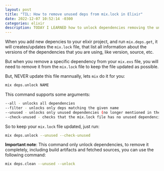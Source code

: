 ```yaml
---
layout: post
title: "TIL: How to remove unused deps from mix.lock in Elixir"
date: 2022-12-07 10:52:14 -0300
categories: elixir
description: TODAY I LEARNED how to unlock dependencies removing the unused ones from your mix.lock file
---
```


When you add new depencies to your elixir project, and run `mix.deps.get`, it will creates/updates the `mix.lock` file, that list all information about the versions of the dependencies that you are using, like version, source, etc.

But when you remove a specific dependency from your `mix.exs` file, you will need to remove it from the `mix.lock` file to keep the file updated as possible.

But, NEVER update this file mannually, lets `mix` do it for you:

```bash
mix deps.unlock NAME
```

This command supports some arguments:

```bash
--all - unlocks all dependencies
--filter - unlocks only deps matching the given name
--unused - unlocks only unused dependencies (no longer mentioned in the mix.exs file)
--check-unused - checks that the mix.lock file has no unused dependencies. This is useful in pre-commit hooks and CI scripts if you want to reject contributions with extra dependencies
```

So to keep your `mix.lock` file updated, just run:

```bash
mix deps.unlock --unused --check-unused
```
**Important note**: This command only unlock dependencies, to remove it completely, including build artifacts and fetched sources, you can use the following command:

```bash
mix deps.clean --unused --unlock
```
